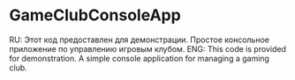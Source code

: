 # GameClubConsoleApp
RU: Этот код предоставлен для демонстрации. Простое консольное приложение по управлению игровым клубом. ENG: This code is provided for demonstration. A simple console application for managing a gaming club.
